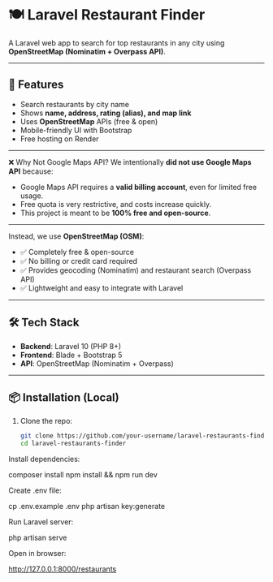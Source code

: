 # 🍽️ Laravel Restaurant Finder

A Laravel web app to search for top restaurants in any city using **OpenStreetMap (Nominatim + Overpass API)**.  
 

---

## 🚀 Features
- Search restaurants by city name  
- Shows **name, address, rating (alias), and map link**  
- Uses **OpenStreetMap** APIs (free & open)  
- Mobile-friendly UI with Bootstrap  
- Free hosting on Render  

---
 ❌ Why Not Google Maps API?
We intentionally **did not use Google Maps API** because:  
- Google Maps API requires a **valid billing account**, even for limited free usage.  
- Free quota is very restrictive, and costs increase quickly.  
- This project is meant to be **100% free and open-source**.  

---
Instead, we use **OpenStreetMap (OSM)**:  
- ✅ Completely free & open-source  
- ✅ No billing or credit card required  
- ✅ Provides geocoding (Nominatim) and restaurant search (Overpass API)  
- ✅ Lightweight and easy to integrate with Laravel  
----
## 🛠️ Tech Stack
- **Backend**: Laravel 10 (PHP 8+)  
- **Frontend**: Blade + Bootstrap 5  
- **API**: OpenStreetMap (Nominatim + Overpass)  


---

## 📦 Installation (Local)
1. Clone the repo:
   ```bash
   git clone https://github.com/your-username/laravel-restaurants-finder.git
   cd laravel-restaurants-finder
Install dependencies:

composer install
npm install && npm run dev


Create .env file:

cp .env.example .env
php artisan key:generate


Run Laravel server:

php artisan serve


Open in browser:

http://127.0.0.1:8000/restaurants
